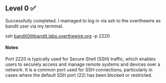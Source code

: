 ## Level 0 ✅ 

Successfully completed. I mamaged to log in via ssh to the overthewire as bandit user via my terminal.

ssh bandit0@bandit.labs.overthewire.org -p 2220

#### Notes 
Port 2220 is typically used for Secure Shell (SSH) traffic, which enables users to securely access and manage remote systems and devices over a network. It is a common port used for SSH connections, particularly in cases where the default SSH port (22) has been blocked or restricted.
